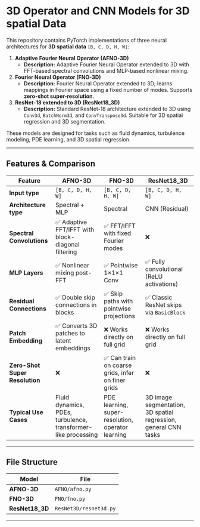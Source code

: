 # 3D Operator and CNN Models for 3D spatial Data

This repository contains PyTorch implementations of three neural architectures for **3D spatial data** `[B, C, D, H, W]`:

1. **Adaptive Fourier Neural Operator (AFNO-3D)**  
    - **Description:** Adaptive Fourier Neural Operator extended to 3D with FFT-based spectral convolutions and MLP-based nonlinear mixing.  
2. **Fourier Neural Operator (FNO-3D)**  
    - **Description:** Fourier Neural Operator extended to 3D; learns mappings in Fourier space using a fixed number of modes. Supports **zero-shot super-resolution**.  
3. **ResNet-18 extended to 3D (ResNet18_3D)** 
    - **Description:** Standard ResNet-18 architecture extended to 3D using `Conv3d`, `BatchNorm3d`, and `ConvTranspose3d`. Suitable for 3D spatial regression and 3D segmentation.  

These models are designed for tasks such as fluid dynamics, turbulence modeling, PDE learning, and 3D spatial regression.

---

## Features & Comparison

| Feature | AFNO-3D | FNO-3D | ResNet18_3D |
|---------|---------|--------|-------------|
| **Input type** | `[B, C, D, H, W]` | `[B, C, D, H, W]` | `[B, C, D, H, W]` |
| **Architecture type** | Spectral + MLP | Spectral | CNN (Residual) |
| **Spectral Convolutions** | ✅ Adaptive FFT/IFFT with block-diagonal filtering | ✅ FFT/IFFT with fixed Fourier modes | ❌ |
| **MLP Layers** | ✅ Nonlinear mixing post-FFT | ✅ Pointwise 1×1×1 Conv | ✅ Fully convolutional (ReLU activations) |
| **Residual Connections** | ✅ Double skip connections in blocks | ✅ Skip paths with pointwise projections | ✅ Classic ResNet skips via `BasicBlock` |
| **Patch Embedding** | ✅ Converts 3D patches to latent embeddings | ❌ Works directly on full grid | ❌ Works directly on full grid |
| **Zero-Shot Super Resolution** | ❌ | ✅ Can train on coarse grids, infer on finer grids | ❌ |
| **Typical Use Cases** | Fluid dynamics, PDEs, turbulence, transformer-like processing | PDE learning, super-resolution, operator learning | 3D image segmentation, 3D spatial regression, general CNN tasks |

---

## File Structure

| Model | File |
|-------|------|
| **AFNO-3D** | `AFNO/afno.py` |
| **FNO-3D** | `FNO/fno.py` |
| **ResNet18_3D** | `ResNet3D/resnet3d.py` |

---


